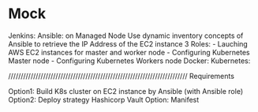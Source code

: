 # Mock
Jenkins:
Ansible: on Managed Node
	Use dynamic inventory concepts of Ansible to retrieve the IP Address of the EC2 instance
	3 Roles:
	- Lauching AWS EC2 instances for master and worker node
	- Configuring Kubernetes Master node
	- Configuring Kubernetes Workers node
Docker:
Kubernetes:

////////////////////////////////////////////////////////////////////////
Requirements

Option1: Build K8s cluster on EC2 instance by Ansible (with Ansible role)
Option2: 
	Deploy strategy
	Hashicorp Vault
	Option: Manifest
